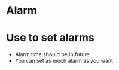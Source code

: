 # Alarm #
<h1> Use to set alarms</h1>
<ul>
<li> Alarm time should be in future 
<li> You can set as much alarm as you want
